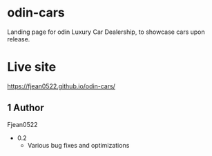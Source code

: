 # odin-cars

Landing page for odin Luxury Car Dealership, to showcase cars upon release.

# Live site
https://fjean0522.github.io/odin-cars/

## 1 Author
Fjean0522

* 0.2
    * Various bug fixes and optimizations
